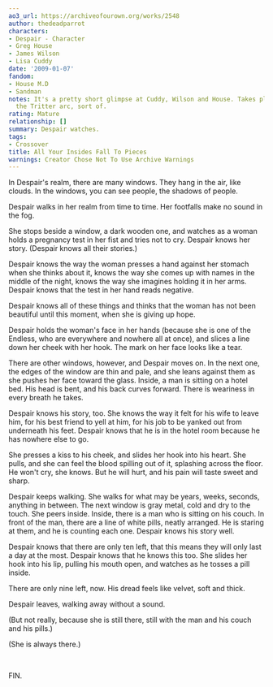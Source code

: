 ```yaml
---
ao3_url: https://archiveofourown.org/works/2548
author: thedeadparrot
characters:
- Despair - Character
- Greg House
- James Wilson
- Lisa Cuddy
date: '2009-01-07'
fandom:
- House M.D
- Sandman
notes: It's a pretty short glimpse at Cuddy, Wilson and House. Takes place during
  the Tritter arc, sort of.
rating: Mature
relationship: []
summary: Despair watches.
tags:
- Crossover
title: All Your Insides Fall To Pieces
warnings: Creator Chose Not To Use Archive Warnings
---
```


In Despair's realm, there are many windows. They hang in the air, like clouds. In the windows, you can see people, the shadows of people.

Despair walks in her realm from time to time. Her footfalls make no sound in the fog.

She stops beside a window, a dark wooden one, and watches as a woman holds a pregnancy test in her fist and tries not to cry. Despair knows her story. (Despair knows all their stories.)

Despair knows the way the woman presses a hand against her stomach when she thinks about it, knows the way she comes up with names in the middle of the night, knows the way she imagines holding it in her arms. Despair knows that the test in her hand reads negative.

Despair knows all of these things and thinks that the woman has not been beautiful until this moment, when she is giving up hope.

Despair holds the woman's face in her hands (because she is one of the Endless, who are everywhere and nowhere all at once), and slices a line down her cheek with her hook. The mark on her face looks like a tear.

There are other windows, however, and Despair moves on. In the next one, the edges of the window are thin and pale, and she leans against them as she pushes her face toward the glass. Inside, a man is sitting on a hotel bed. His head is bent, and his back curves forward. There is weariness in every breath he takes.

Despair knows his story, too. She knows the way it felt for his wife to leave him, for his best friend to yell at him, for his job to be yanked out from underneath his feet. Despair knows that he is in the hotel room because he has nowhere else to go.

She presses a kiss to his cheek, and slides her hook into his heart. She pulls, and she can feel the blood spilling out of it, splashing across the floor. He won't cry, she knows. But he will hurt, and his pain will taste sweet and sharp.

Despair keeps walking. She walks for what may be years, weeks, seconds, anything in between. The next window is gray metal, cold and dry to the touch. She peers inside. Inside, there is a man who is sitting on his couch. In front of the man, there are a line of white pills, neatly arranged. He is staring at them, and he is counting each one. Despair knows his story well.

Despair knows that there are only ten left, that this means they will only last a day at the most. Despair knows that he knows this too. She slides her hook into his lip, pulling his mouth open, and watches as he tosses a pill inside.

There are only nine left, now. His dread feels like velvet, soft and thick.

Despair leaves, walking away without a sound.

(But not really, because she is still there, still with the man and his couch and his pills.)

(She is always there.)

 

FIN.